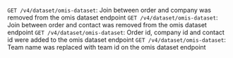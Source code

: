 `GET /v4/dataset/omis-dataset`: Join between order and company was removed from the omis dataset endpoint
`GET /v4/dataset/omis-dataset`: Join between order and contact was removed from the omis dataset endpoint
`GET /v4/dataset/omis-dataset`: Order id, company id and contact id were added to the omis dataset endpoint
`GET /v4/dataset/omis-dataset`: Team name was replaced with team id on the omis dataset endpoint
